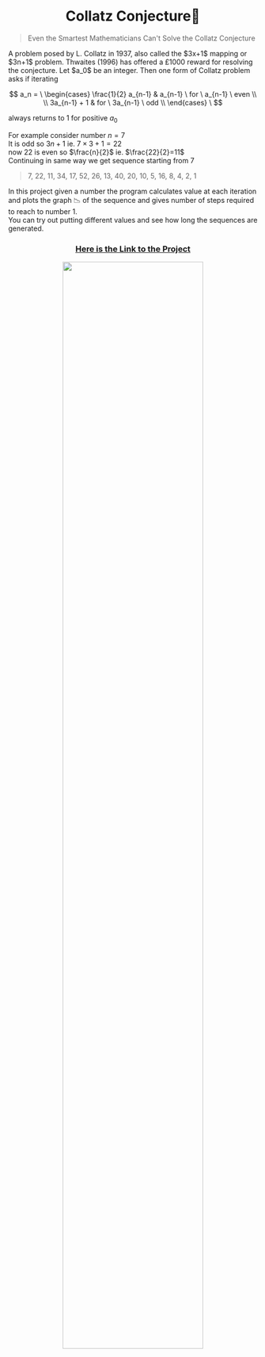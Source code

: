 <h1 align="center">Collatz Conjecture📐</h1>

>Even the Smartest Mathematicians Can't Solve the Collatz Conjecture

<p>
  A problem posed by L. Collatz in 1937, also called the $3x+1$ mapping or $3n+1$ problem. Thwaites (1996) has offered a £1000 reward for resolving the conjecture. Let $a_0$ be an integer. Then one form of Collatz problem asks if iterating
  
$$
a_n = 
\ \begin{cases} 
      \frac{1}{2} a_{n-1} & a_{n-1} \ for \ a_{n-1} \ even \\
      \\
      3a_{n-1} + 1 & for \ 3a_{n-1} \ odd \\
   \end{cases}
\
$$

  always returns to 1 for positive $a_0$
</p>

<p>
  
For example consider number $n=7$ <br>
It is odd so $3n+1$ ie. $7\times3+1=22$ <br> 
now $22$ is even so $\frac{n}{2}$ ie. $\frac{22}{2}=11$ <br>
Continuing in same way we get sequence starting from 7
>7, 22, 11, 34, 17, 52, 26, 13, 40, 20, 10, 5, 16, 8, 4, 2, 1

</p>

<p>
  In this project given a number the program calculates value at each iteration and plots the graph 📉 of the sequence and gives number of steps required to reach to number 1.<br>
  You can try out putting different values and see how long the sequences are generated.
</p>

<div align="center">
<h3><a href="https://vyasmokalzz.github.io/Collatz_Conjecture.github.io/"  target="_blank">Here is the Link to the Project</a></h3>
<img align="center" src="https://github.com/vyasmokalzz/Solid_State_Models.github.io/assets/102199618/4503d966-9cf2-484f-8303-68869cd4a1a6" width="75%">
</div>
